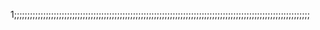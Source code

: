 1;;;;;;;;;;;;;;;;;;;;;;;;;;;;;;;;;;;;;;;;;;;;;;;;;;;;;;;;;;;;;;;;;;;;;;;;;;;;;;;;;;;;;;;;;;;;;;;;;;;;;;;;;;;;;;;;
